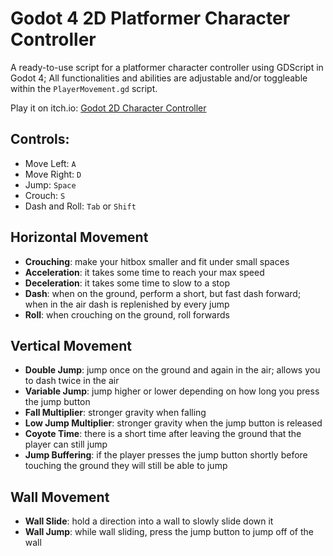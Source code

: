 # Godot 4 2D Platformer Character Controller
A ready-to-use script for a platformer character controller using GDScript in Godot 4; All functionalities and abilities are adjustable and/or toggleable within the `PlayerMovement.gd` script.

Play it on itch.io: [Godot 2D Character Controller](https://kasu724.itch.io/godot-2d-character-controller)

## Controls:
- Move Left: `A`
- Move Right: `D`
- Jump: `Space`
- Crouch: `S`
- Dash and Roll: `Tab` or `Shift`
  
## Horizontal Movement
- **Crouching**: make your hitbox smaller and fit under small spaces
- **Acceleration**: it takes some time to reach your max speed
- **Deceleration**: it takes some time to slow to a stop
- **Dash**: when on the ground, perform a short, but fast dash forward; when in the air dash is replenished by every jump
- **Roll**: when crouching on the ground, roll forwards

## Vertical Movement
- **Double Jump**: jump once on the ground and again in the air; allows you to dash twice in the air
- **Variable Jump**: jump higher or lower depending on how long you press the jump button
- **Fall Multiplier**: stronger gravity when falling
- **Low Jump Multiplier**: stronger gravity when the jump button is released
- **Coyote Time**: there is a short time after leaving the ground that the player can still jump
- **Jump Buffering**: if the player presses the jump button shortly before touching the ground they will still be able to jump

## Wall Movement
- **Wall Slide**: hold a direction into a wall to slowly slide down it
- **Wall Jump**: while wall sliding, press the jump button to jump off of the wall

